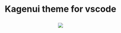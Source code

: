


<h1>
<p align="center"> 
Kagenui theme for vscode 
</p>
</h1>
<div align="center"> 
    <img src="https://media.discordapp.net/attachments/1077827596286435399/1081443415524397186/image.png?width=1004&height=539" />
</div> 

